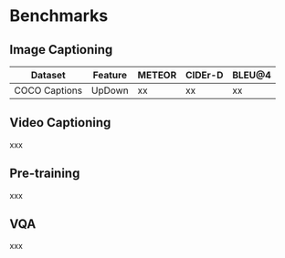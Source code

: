 # Benchmarks

## Image Captioning
|  Dataset   |  Feature  | METEOR  |  CIDEr-D   | BLEU@4  |
|  ----  | ----  |  ----  | ----  | ----  |
| COCO Captions  | UpDown | xx  	| xx 	|  xx 	|

## Video Captioning
xxx

## Pre-training
xxx

## VQA
xxx

